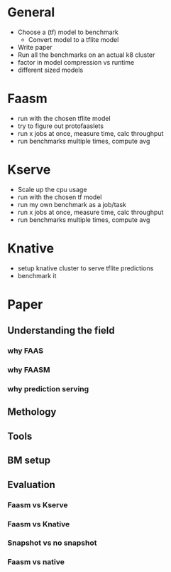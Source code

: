 # General
- Choose a (tf) model to benchmark
    - Convert model to a tflite model
- Write paper
- Run all the benchmarks on an actual k8 cluster
- factor in model compression vs runtime
- different sized models

# Faasm
- run with the chosen tflite model
- try to figure out protofaaslets
- run x jobs at once, measure time, calc throughput
- run benchmarks multiple times, compute avg

# Kserve
- Scale up the cpu usage
- run with the chosen tf model
- run my own benchmark as a job/task
- run x jobs at once, measure time, calc throughput
- run benchmarks multiple times, compute avg

# Knative
- setup knative cluster to serve tflite predictions
- benchmark it



# Paper

## Understanding the field
### why FAAS
### why FAASM
### why prediction serving

## Methology
## Tools
## BM setup

## Evaluation
### Faasm vs Kserve
### Faasm vs Knative
### Snapshot vs no snapshot
### Faasm vs native
